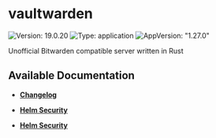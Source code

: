 # vaultwarden

![Version: 19.0.20](https://img.shields.io/badge/Version-19.0.20-informational?style=flat-square) ![Type: application](https://img.shields.io/badge/Type-application-informational?style=flat-square) ![AppVersion: "1.27.0"](https://img.shields.io/badge/AppVersion-"1.27.0"-informational?style=flat-square)

Unofficial Bitwarden compatible server written in Rust

## Available Documentation

- [**Changelog**](CHANGELOG)

- [**Helm Security**](container-security)

- [**Helm Security**](helm-security)

